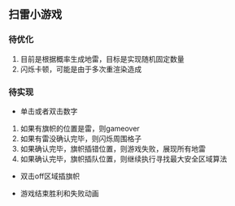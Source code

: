 ## 扫雷小游戏

### 待优化
1. 目前是根据概率生成地雷，目标是实现随机固定数量
2. 闪烁卡顿，可能是由于多次重渲染造成

### 待实现
* 单击或者双击数字
1. 如果有旗帜的位置是雷，则gameover
2. 如果有雷没确认完毕，则闪烁周围格子
3. 如果确认完毕，旗帜插错位置，则游戏失败，展现所有地雷
4. 如果确认完毕，旗帜插队位置，则继续执行寻找最大安全区域算法

* 双击off区域插旗帜

* 游戏结束胜利和失败动画
